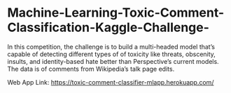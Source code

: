 # Machine-Learning-Toxic-Comment-Classification-Kaggle-Challenge-
In this competition, the challenge is to build a multi-headed model that’s capable of detecting different types of of toxicity like threats, obscenity, insults, and identity-based hate better than Perspective’s current models. The data is of comments from Wikipedia’s talk page edits.

Web App Link: https://toxic-comment-classifier-mlapp.herokuapp.com/
